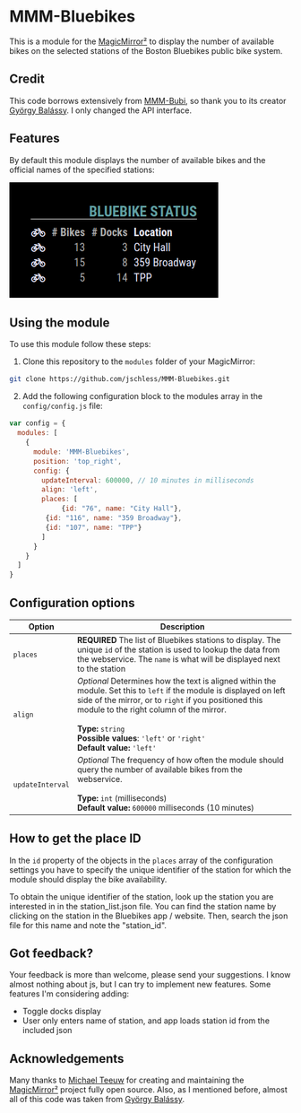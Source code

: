 # MMM-Bluebikes

This is a module for the [MagicMirror²](https://github.com/MichMich/MagicMirror/) to display the number of available bikes on the selected stations of the Boston Bluebikes public bike system.

## Credit
This code borrows extensively from [MMM-Bubi](https://github.com/balassy/MMM-Bubi/), so thank you to its creator [György Balássy](https://www.linkedin.com/in/balassy). I only changed the API interface.

## Features

By default this module displays the number of available bikes and the official names of the specified stations:

![Default](https://raw.githubusercontent.com/jschless/MMM-Bluebikes/master/demo.png)

## Using the module

To use this module follow these steps:

1. Clone this repository to the `modules` folder of your MagicMirror:

```bash
git clone https://github.com/jschless/MMM-Bluebikes.git
```

2. Add the following configuration block to the modules array in the `config/config.js` file:

```js
var config = {
  modules: [
    {
      module: 'MMM-Bluebikes',
      position: 'top_right',
      config: {
        updateInterval: 600000, // 10 minutes in milliseconds
        align: 'left',
        places: [
             {id: "76", name: "City Hall"},
	     {id: "116", name: "359 Broadway"},
	     {id: "107", name: "TPP"}
        ]
      }
    }
  ]
}
```

## Configuration options

| Option                 | Description
|------------------------|-----------
| `places`               | **REQUIRED** The list of Bluebikes stations to display. The unique `id` of the station is used to lookup the data from the webservice. The `name` is what will be displayed next to the station 
| `align`                | *Optional* Determines how the text is aligned within the module. Set this to `left` if the module is displayed on left side of the mirror, or to `right` if you positioned this module to the right column of the mirror.<br><br>**Type:** `string`<br>**Possible values**: `'left'` or `'right'`<br>**Default value:** `'left'`
| `updateInterval`       | *Optional* The frequency of how often the module should query the number of available bikes from the webservice. <br><br>**Type:** `int` (milliseconds) <br>**Default value:** `600000` milliseconds (10 minutes)

## How to get the place ID

In the `id` property of the objects in the `places` array of the configuration settings you have to specify the unique identifier of the station for which the module should display the bike availability.

To obtain the unique identifier of the station, look up the station you are interested in in the station_list.json file. You can find the station name by clicking on the station in the Bluebikes app / website. Then, search the json file for this name and note the "station_id". 


## Got feedback?

Your feedback is more than welcome, please send your suggestions. I know almost nothing about js, but I can try to implement new features. Some features I'm considering adding:

- Toggle docks display 
- User only enters name of station, and app loads station id from the included json

## Acknowledgements

Many thanks to [Michael Teeuw](https://github.com/MichMich) for creating and maintaining the [MagicMirror²](https://github.com/MichMich/MagicMirror/) project fully open source. Also, as I mentioned before, almost all of this code was taken from [György Balássy](https://www.linkedin.com/in/balassy). 
